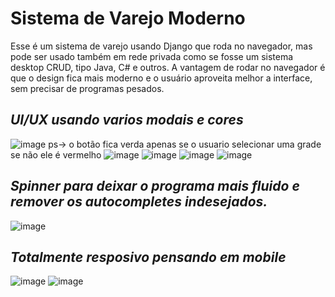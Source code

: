 # Sistema de Varejo Moderno
Esse é um sistema de varejo usando Django que roda no navegador, mas pode ser usado também em rede privada como se fosse um sistema desktop CRUD, tipo  Java, C# e outros.
A vantagem de rodar no navegador é que o design fica mais moderno e o usuário aproveita melhor a interface, sem precisar de programas pesados.

 

## *UI/UX usando varios modais e cores*
![image](https://github.com/user-attachments/assets/3f8e31ee-19ef-481a-b0df-8a488d89c209)
ps-> o botão fica verda apenas se o usuario selecionar uma grade se não ele é vermelho
![image](https://github.com/user-attachments/assets/02829703-b694-4bf1-844e-a3d1fce7ecca)
![image](https://github.com/user-attachments/assets/b3e76ae7-998d-4c37-a976-0e25c751407c)
![image](https://github.com/user-attachments/assets/a7ea243a-a0b5-41a3-8eb6-8b4832db3b4b)
![image](https://github.com/user-attachments/assets/34eba5ec-fc7e-4ed4-8a77-14450cf19612)


 
## *Spinner para deixar o programa mais fluido e remover os autocompletes indesejados.*
![image](https://github.com/user-attachments/assets/f55c74cf-2a55-40ef-83df-e38186322475)



## *Totalmente resposivo pensando em mobile*
![image](https://github.com/user-attachments/assets/85597489-a001-40ce-b20d-2590ed3e0682)
![image](https://github.com/user-attachments/assets/3dfb3a64-f588-4ca1-b997-0c64a8872479)
 
